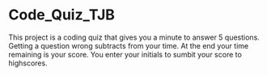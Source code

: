 # Code_Quiz_TJB

This project is a coding quiz that gives you a minute to answer 5 questions.  Getting a question wrong subtracts from your time.  At the end your time remaining is your score.  You enter your initials to sumbit your score to highscores.

